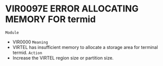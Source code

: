 # VIR0097E ERROR ALLOCATING MEMORY FOR termid
`Module`
- VIR0000
`Meaning`
- VIRTEL has insufficient memory to allocate a storage area for terminal termid.
`Action`
- Increase the VIRTEL region size or partition size.
